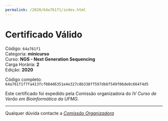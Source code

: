 ```yaml
---
permalink: /2020/64a761f1/index.html
---
```


# Certificado Válido

Código: `64a761f1`<br>
Categoria: **minicurso**<br>
Curso: **NGS - Next Generation Sequencing**<br>
Carga Horária: **2**<br>
Edição: **2020**<br>


Código completo: `64a761f1f7fa413fcf084d6351e4e327c0b338ff597db6f549f06de0c664f4d5`


Este certificado foi expedido pela Comissão organizadora do *IV Curso de Verão em Bioinformática da UFMG*.

----

Qualquer dúvida contacte a [_Comissão Organizadora_](<mailto:cursobioinfoufmg@gmail.com$subject=[Certificados]>)

